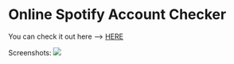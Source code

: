 # Online Spotify Account Checker

You can check it out here --> <a href="https://m4r3k.me/">HERE</a>

Screenshots:
<img src="https://screenshotscdn.firefoxusercontent.com/images/b92703a1-6aa9-421f-9351-7f3b23c2651b.png"></img>
